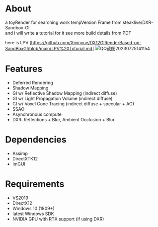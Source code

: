# About
a toyRender for searching work tempVersion
Frame from steaklive/DXR-Sandbox-GI  
and i will write a tutorial for it 
see more build details from PDF

here is LPV [https://github.com/Xiyinyue/DX12GIRenderBased-on-SandBoxGI/blob/main/LPV%20Toturial.md]
![QQ截图20230725141154](https://github.com/Xiyinyue/DX12GIRenderBased-on-SandBoxGI/assets/83278582/1a78b977-087a-444e-852d-b2c1277a7e2d)


# Features
- Deferred Rendering
- Shadow Mapping
- GI w/ Reflective Shadow Mapping (indirect diffuse)
- GI w/ Light Propagation Volume (indirect diffuse)
- GI w/ Voxel Cone Tracing (indirect diffuse + specular + AO)
- SSAO
- Asynchronous compute
- DXR: Reflections + Blur, Ambient Occlusion + Blur

# Dependencies
- Assimp
- DirectXTK12
- ImGUI

# Requirements
- VS2019
- DirectX12
- Windows 10 (1809+)
- latest Windows SDK
- NVIDIA GPU with RTX support (if using DXR)
